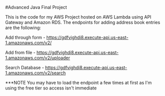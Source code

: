 #Advanced Java Final Project

This is the code for my AWS Project hosted on AWS Lambda using API Gateway and Amazon RDS.
The endpoints for adding address book entries are the following:

Add through form - https://gdfvighdi8.execute-api.us-east-1.amazonaws.com/v2/

Add from file - https://gdfvighdi8.execute-api.us-east-1.amazonaws.com/v2/uploader

Search Database - https://gdfvighdi8.execute-api.us-east-1.amazonaws.com/v2/search


***NOTE You may have to load the endpoint a few times at first as I'm using the free tier so access isn't immediate

